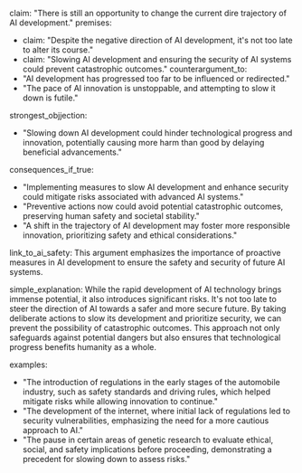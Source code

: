 claim: "There is still an opportunity to change the current dire trajectory of AI development."
premises:
  - claim: "Despite the negative direction of AI development, it's not too late to alter its course."
  - claim: "Slowing AI development and ensuring the security of AI systems could prevent catastrophic outcomes."
counterargument_to:
  - "AI development has progressed too far to be influenced or redirected."
  - "The pace of AI innovation is unstoppable, and attempting to slow it down is futile."

strongest_objjection:
  - "Slowing down AI development could hinder technological progress and innovation, potentially causing more harm than good by delaying beneficial advancements."

consequences_if_true:
  - "Implementing measures to slow AI development and enhance security could mitigate risks associated with advanced AI systems."
  - "Preventive actions now could avoid potential catastrophic outcomes, preserving human safety and societal stability."
  - "A shift in the trajectory of AI development may foster more responsible innovation, prioritizing safety and ethical considerations."

link_to_ai_safety: This argument emphasizes the importance of proactive measures in AI development to ensure the safety and security of future AI systems.

simple_explanation: While the rapid development of AI technology brings immense potential, it also introduces significant risks. It's not too late to steer the direction of AI towards a safer and more secure future. By taking deliberate actions to slow its development and prioritize security, we can prevent the possibility of catastrophic outcomes. This approach not only safeguards against potential dangers but also ensures that technological progress benefits humanity as a whole.

examples:
  - "The introduction of regulations in the early stages of the automobile industry, such as safety standards and driving rules, which helped mitigate risks while allowing innovation to continue."
  - "The development of the internet, where initial lack of regulations led to security vulnerabilities, emphasizing the need for a more cautious approach to AI."
  - "The pause in certain areas of genetic research to evaluate ethical, social, and safety implications before proceeding, demonstrating a precedent for slowing down to assess risks."